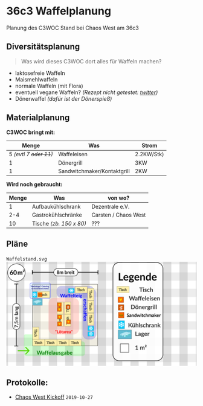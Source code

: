  36c3 Waffelplanung
==========================
Planung des C3WOC Stand bei Chaos West am 36c3


 Diversitätsplanung
-----------------
> Was wird dieses C3WOC dort alles für Waffeln machen?
+ laktosefreie Waffeln
+ Maismehlwaffeln
+ normale Waffeln (mit Flora)
+ eventuell vegane Waffeln? *(Rezept nicht getestet: [twitter](https://twitter.com/kurorori/status/1141722414742745091))*
+ Dönerwaffel *(dafür ist der Dönerspieß)*

 Materialplanung
----------------

**C3WOC bringt mit:**

| Menge | Was | Strom |
| ----- | --- | ----- |
| 5 *(evtl 7 ~~oder 11~~)* | Waffeleisen | 2.2KW/Stk)
| 1 | Dönergrill | 3KW |
| 1 | Sandwitchmaker/Kontaktgrill | 2KW |

**Wird noch gebraucht:**

| Menge | Was | von wo? |
| ----- | --- | ------- |
| 1   | Aufbaukühlschrank | Dezentrale e.V. |
| 2-4 | Gastrokühlschränke | Carsten / Chaos West |
| 10  | Tische *(zb. 150 x 80)* | ??? |

 Pläne
------
``Waffelstand.svg``
![Waffelstand @ 36c3](Waffelstand.svg "Waffelstand.svg")


 Protokolle:
--------------
 + [Chaos West Kickoff](https://md.hasi.it/7HKVKnMbQICGNpvuZv4sYA?view#Was-brauchen-diese-%E2%80%9CWaffeln%E2%80%9D) ``2019-10-27``
